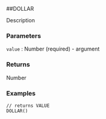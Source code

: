 ##DOLLAR

Description

### Parameters
`value` : Number (required) - argument

### Returns
Number

### Examples
```
// returns VALUE
DOLLAR()
```